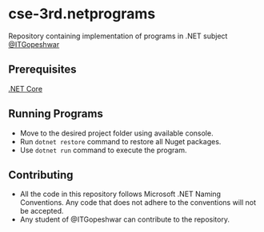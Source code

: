 # cse-3rd.netprograms
Repository containing implementation of programs in .NET subject 
[@ITGopeshwar](http://itgopeshwar.ac.in)

## Prerequisites
[.NET Core](https://www.microsoft.com/net/core)

## Running Programs
- Move to the desired project folder using available console.
- Run `dotnet restore` command to restore all Nuget packages.
- Use `dotnet run` command to execute the program.

## Contributing
- All the code in this repository follows Microsoft .NET Naming Conventions. 
Any code that does not adhere to the conventions will not be accepted.
- Any student of @ITGopeshwar can contribute to the repository.
